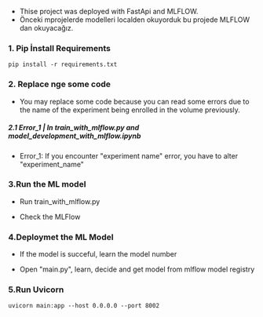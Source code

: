 - Thise project was deployed with FastApi and MLFLOW.
- Önceki mprojelerde modelleri localden okuyorduk bu projede MLFLOW dan okuyacağız.

### 1. Pip İnstall Requirements

```
pip install -r requirements.txt
```

### 2. Replace nge some code

- You may replace some code because you can read some errors due to the name of the experiment being enrolled in the volume previously.


##### 2.1 Error_1 | In train_with_mlflow.py and model_development_with_mlflow.ipynb

- Error_1: If you encounter "experiment name" error, you have to alter "experiment_name"


### 3.Run the ML model 

- Run train_with_mlflow.py

- Check the MLFlow

### 4.Deploymet the ML Model

- If the model is succeful, learn the model number

- Open "main.py", learn, decide and get model from mlflow model registry


### 5.Run Uvicorn

```
uvicorn main:app --host 0.0.0.0 --port 8002
```